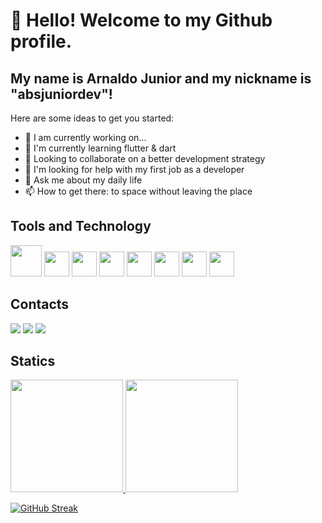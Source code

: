 
# 👋 Hello! Welcome to my Github profile.

## My name is Arnaldo Junior and my nickname is "absjuniordev"!

Here are some ideas to get you started:

- 🔭 I am currently working on...
- 🌱 I'm currently learning flutter & dart
- 👯 Looking to collaborate on a better development strategy
- 🤔 I'm looking for help with my first job as a developer
- 💬 Ask me about my daily life
- 📫 How to get there: to space without leaving the place


 <div>
 <h2>Tools and Technology</h2>

 
          
 
<img loading="lazy" src="https://cdn.jsdelivr.net/gh/devicons/devicon@latest/icons/java/java-original.svg" width="50" height="50"/>
<img loading="lazy" src="https://cdn.jsdelivr.net/gh/devicons/devicon@latest/icons/csharp/csharp-original.svg" width="40" height="40" /> 
<img loading="lazy" src="https://cdn.jsdelivr.net/gh/devicons/devicon/icons/flutter/flutter-original.svg" width="40" height="40" /> 
<img loading="lazy" src="https://cdn.jsdelivr.net/gh/devicons/devicon@latest/icons/spring/spring-original.svg" width="40" height="40" /> 
<img loading="lazy" src="https://cdn.jsdelivr.net/gh/devicons/devicon/icons/firebase/firebase-plain.svg" width="40" height="40" /> 
<img loading="lazy" src="https://cdn.jsdelivr.net/gh/devicons/devicon/icons/git/git-original.svg" width="40" height="40"/> 
<img loading="lazy" src="https://cdn.jsdelivr.net/gh/devicons/devicon/icons/github/github-original.svg" width="40" height="40"/> 
<img loading="lazy" src="https://cdn.jsdelivr.net/gh/devicons/devicon/icons/vscode/vscode-original.svg" width="40" height="40" />
 

<p> 
</div>       
<div>
 <h2>Contacts</h2>
<a href="https://www.instagram.com/absjunnior/" target="_blank"><img loading="lazy" src="https://img.shields.io/badge/-Instagram-%23E4405F?style=for-the-badge&logo=instagram&logoColor=white" target="_blank"></a>
<a href = "mailto:abs.junnior@hotmail.com"><img loading="lazy" src="https://img.shields.io/badge/Microsoft_Outlook-0078D4?style=for-the-badge&logo=microsoft-outlook&logoColor=white"></a>  
<a href="https://br.linkedin.com/in/arnaldo-borges-jr" target="_blank"><img loading="lazy" src="https://img.shields.io/badge/-LinkedIn-%230077B5?style=for-the-badge&logo=linkedin&logoColor=white" target="_blank"></a>   
</div>

<p>
<div>
 <h2>Statics</h2>
<a href="https://github.com/absjuniordev">
<img loading="lazy" height="180em" src="https://github-readme-stats.vercel.app/api/top-langs/?username=absjuniordev&layout=compact&langs_count=7&theme=dracula"/>
<img loading="lazy" height="180em" src="https://github-readme-stats.vercel.app/api?username=absjuniordev&show_icons=true&theme=dracula&include_all_commits=true&count_private=true"/>
</div>     
<p>
 
[![GitHub Streak](https://streak-stats.demolab.com/?user=absjuniordev&theme=bear&background=000&border=30A3DC&dates=FFF)](https://git.io/streak-stats)

